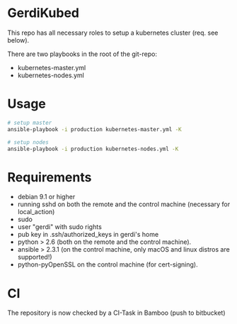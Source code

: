 # GerdiKubed

This repo has all necessary roles to setup a kubernetes cluster (req. see below).

There are two playbooks in the root of the git-repo:
* kubernetes-master.yml
* kubernetes-nodes.yml

# Usage

```bash
# setup master
ansible-playbook -i production kubernetes-master.yml -K

# setup nodes
ansible-playbook -i production kubernetes-nodes.yml -K
```

# Requirements

* debian 9.1 or higher
* running sshd on both the remote and the control machine (necessary for local_action)
* sudo
* user "gerdi" with sudo rights
* pub key in .ssh/authorized_keys in gerdi's home
* python > 2.6 (both on the remote and the control machine).
* ansible > 2.3.1 (on the control machine, only macOS and linux distros are supported!)
* python-pyOpenSSL on the control machine (for cert-signing).

# CI

The repository is now checked by a CI-Task in Bamboo (push to bitbucket)
